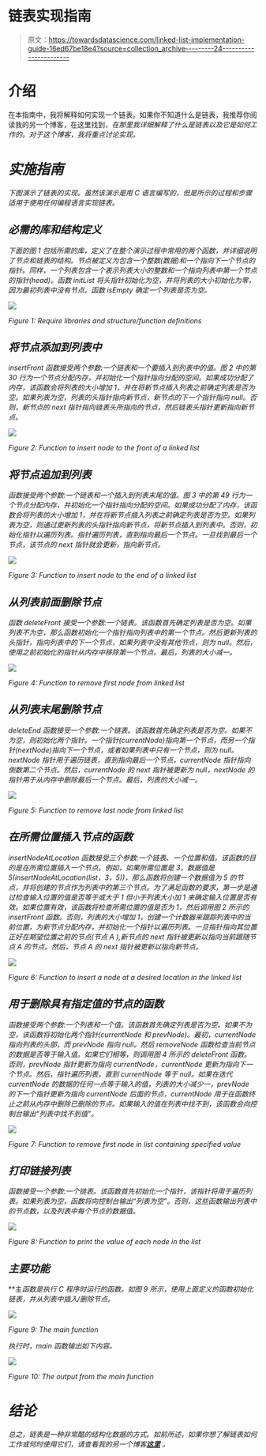 # 链表实现指南

> 原文：<https://towardsdatascience.com/linked-list-implementation-guide-16ed67be18e4?source=collection_archive---------24----------------------->

# 介绍

在本指南中，我将解释如何实现一个链表。如果你不知道什么是链表，我推荐你阅读我的另一个博客，在这里找到[](https://medium.com/@krohnhermannacosta/linked-lists-vs-arrays-78746f983267)*，在那里我详细解释了什么是链表以及它是如何工作的。对于这个博客，我将重点讨论实现。*

# *实施指南*

*下图演示了链表的实现。虽然该演示是用 C 语言编写的，但是所示的过程和步骤适用于使用任何编程语言实现链表。*

## *必需的库和结构定义*

*下面的图 1 包括所需的库，定义了在整个演示过程中常用的两个函数，并详细说明了节点和链表的结构。节点被定义为包含一个整数(数据)和一个指向下一个节点的指针。同样，一个列表包含一个表示列表大小的整数和一个指向列表中第一个节点的指针(head)。函数 initList 将头指针初始化为空，并将列表的大小初始化为零，因为最初列表中没有节点。函数 *isEmpty* 确定一个列表是否为空。*

*![](img/8ac4b5d93d203830f7ef8dedfda2c5ee.png)*

*Figure 1: Require libraries and structure/function definitions*

## *将节点添加到列表中*

**insertFront* 函数接受两个参数:一个链表和一个要插入到列表中的值。图 2 中的第 30 行为一个节点分配内存，并初始化一个指针指向分配的空间。如果成功分配了内存，该函数会将列表的大小增加 1，并在将新节点插入列表之前确定列表是否为空。如果列表为空，列表的头指针指向新节点，新节点的下一个指针指向 null。否则，新节点的 next 指针指向链表头所指向的节点，然后链表头指针更新指向新节点。*

*![](img/e78b4df0bc4c6fe8f0ddb3fea402fb16.png)*

*Figure 2: Function to insert node to the front of a linked list*

## *将节点追加到列表*

*函数接受两个参数:一个链表和一个插入到列表末尾的值。图 3 中的第 49 行为一个节点分配内存，并初始化一个指针指向分配的空间。如果成功分配了内存，该函数会将列表的大小增加 1，并在将新节点插入列表之前确定列表是否为空。如果列表为空，则通过更新列表的头指针指向新节点，将新节点插入到列表中。否则，初始化指针以遍历列表。指针遍历列表，直到指向最后一个节点。一旦找到最后一个节点，该节点的 next 指针就会更新，指向新节点。*

*![](img/fd11f603f43b2e6ab706ff2f65a97551.png)*

*Figure 3: Function to insert node to the end of a linked list*

## *从列表前面删除节点*

*函数 *deleteFront* 接受一个参数:一个链表。该函数首先确定列表是否为空。如果列表不为空，那么函数初始化一个指针指向列表中的第一个节点。然后更新列表的头指针，指向列表中的下一个节点，如果列表中没有其他节点，则为 null。然后，使用之前初始化的指针从内存中移除第一个节点。最后，列表的大小减一。*

*![](img/1db3ee7133a163d968ede22595a4a39b.png)*

*Figure 4: Function to remove first node from linked list*

## *从列表末尾删除节点*

**deleteEnd* 函数接受一个参数:一个链表。该函数首先确定列表是否为空。如果不为空，则初始化两个指针。一个指针(currentNode)指向第一个节点，而另一个指针(nextNode)指向下一个节点，或者如果列表中只有一个节点，则为 null。nextNode 指针用于遍历链表，直到指向最后一个节点，currentNode 指针指向倒数第二个节点。然后，currentNode 的 next 指针被更新为 null，nextNode 的指针用于从内存中删除最后一个节点。最后，列表的大小减一。*

*![](img/80713ef95156adcd7a13f3a25553f9f3.png)*

*Figure 5: Function to remove last node from linked list*

## *在所需位置插入节点的函数*

**insertNodeAtLocation* 函数接受三个参数:一个链表、一个位置和值。该函数的目的是在所需位置插入一个节点。例如，如果所需位置是 3，数据值是 5(insertNodeAtLocation(list，3，5))，那么函数将创建一个数据值为 5 的节点，并将创建的节点作为列表中的第三个节点。为了满足函数的要求，第一步是通过检查输入位置的值是否等于或大于 1 但小于列表大小加 1 来确定输入位置是否有效。如果位置有效，该函数将检查所需位置的值是否为 1，然后调用图 2 所示的 *insertFront* 函数。否则，列表的大小增加 1，创建一个计数器来跟踪列表中的当前位置，为新节点分配内存，并初始化一个指针以遍历列表。一旦指针指向其位置正好在期望位置之前的节点(节点 A ),新节点的 next 指针被更新以指向当前跟随节点 A 的节点。然后，节点 A 的 next 指针被更新以指向新节点。*

*![](img/2f10ddfa7aa7d94fd012e35b8bbd5455.png)*

*Figure 6: Function to insert a node at a desired location in the linked list*

## *用于删除具有指定值的节点的函数*

*函数接受两个参数:一个列表和一个值。该函数首先确定列表是否为空。如果不为空，该函数将初始化两个指针(currentNode 和 prevNode)。最初，currentNode 指向列表的头部，而 prevNode 指向 null。然后 *removeNode* 函数检查当前节点的数据是否等于输入值。如果它们相等，则调用图 4 所示的 *deleteFront* 函数。否则，prevNode 指针更新为指向 currentNode，currentNode 更新为指向下一个节点。然后，指针遍历列表，直到 currentNode 等于 null。如果在迭代 currentNode 的数据的任何一点等于输入的值，列表的大小减少一，prevNode 的下一个指针更新为指向 currentNode 后面的节点，currentNode 用于在函数终止之前从内存中删除已删除的节点。如果输入的值在列表中找不到，该函数会向控制台输出“列表中找不到值”。*

*![](img/dd76fbd3b20b59cddec93c79525fcd95.png)*

*Figure 7: Function to remove first node in list containing specified value*

## *打印链接列表*

*函数接受一个参数:一个链表。该函数首先初始化一个指针，该指针将用于遍历列表。如果列表为空，函数将向控制台输出“列表为空”。否则，这些函数输出列表中的节点数，以及列表中每个节点的数据值。*

*![](img/6127e9d04f0c21f5e4430fead0d505e1.png)*

*Figure 8: Function to print the value of each node in the list*

## *主要功能*

**主*函数是执行 C 程序时运行的函数。如图 9 所示，使用上面定义的函数初始化链表，并从列表中插入/删除节点。*

*![](img/f742c93a37b5904fe62d735b955221cc.png)*

*Figure 9: The main function*

*执行时，main 函数输出如下内容。*

*![](img/c39650cedaecc82a6ce58c228112d354.png)*

*Figure 10: The output from the main function*

# *结论*

*总之，链表是一种非常酷的结构化数据的方式。如前所述，如果你想了解链表如何工作或何时使用它们，请查看我的另一个博客[***这里***](https://medium.com/@krohnhermannacosta/linked-lists-vs-arrays-78746f983267) 。*